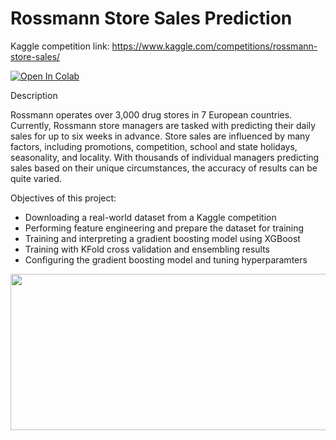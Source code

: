 # Rossmann Store Sales Prediction
Kaggle competition link: https://www.kaggle.com/competitions/rossmann-store-sales/

[![Open In Colab](https://colab.research.google.com/assets/colab-badge.svg)](https://colab.research.google.com/drive/1z8OZgewf3_don1yq9FiWF3py4rhtMFWK)

Description

Rossmann operates over 3,000 drug stores in 7 European countries. Currently, Rossmann store managers are tasked with predicting their daily sales for up to six weeks in advance. Store sales are influenced by many factors, including promotions, competition, school and state holidays, seasonality, and locality. With thousands of individual managers predicting sales based on their unique circumstances, the accuracy of results can be quite varied.

Objectives of this project:
- Downloading a real-world dataset from a Kaggle competition
- Performing feature engineering and prepare the dataset for training
- Training and interpreting a gradient boosting model using XGBoost
- Training with KFold cross validation and ensembling results
- Configuring the gradient boosting model and tuning hyperparamters

<!-- ![](https://encrypted-tbn0.gstatic.com/images?q=tbn:ANd9GcTHoKHMMXioaYrxMjWE9MK6LZXl7Ul29mv64Q&s) -->

<img src="https://encrypted-tbn0.gstatic.com/images?q=tbn:ANd9GcTHoKHMMXioaYrxMjWE9MK6LZXl7Ul29mv64Q&s" width=600 height=250>
